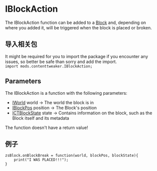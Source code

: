 # IBlockAction

The IBlockAction function can be added to a [Block](/Mods/ContentTweaker/Vanilla/Creatable_Content/Block/) and, depending on where you added it, will be triggered when the block is placed or broken.

## 导入相关包

It might be required for you to import the package if you encounter any issues, so better be safe than sorry and add the import.  
`import mods.contenttweaker.IBlockAction;`

## Parameters

The IBlockAction is a function with the following parameters:

- [IWorld](/Mods/ContentTweaker/Vanilla/Types/World/IWorld/) world → The world the block is in
- [IBlockPos](/Mods/ContentTweaker/Vanilla/Types/Block/IBlockPos/) position → The Block's position
- [ICTBlockState](/Mods/ContentTweaker/Vanilla/Types/Block/ICTBlockState/) state → Contains information on the block, such as the Block itself and its metadata

The function doesn't have a return value!

## 例子

```zenscript
zsBlock.onBlockBreak = function(world, blockPos, blockState){
    print("I WAS PLACED!!!");
}
```